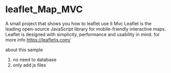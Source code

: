 # leaflet_Map_MVC
A small project that shows you how to leaflet use it Mvc
Leaflet is the leading open-source JavaScript library for mobile-friendly interactive maps.
Leaflet is designed with simplicity, performance and usability in mind. 
for more info
https://leafletjs.com/

about this sample
1. no need to database
2. only add js files
